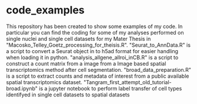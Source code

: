# code_examples
This repository has been created to show some examples of my code. In particular you can find the coding for some of my analyses performed on single nuclei and single cell datasets for my Mater Thesis in "Macosko_Telley_Goetz_processing_for_theisis.R". "Seurat_to_AnnData.R" is a script to convert a Seurat object in to h5ad format for easier handling when loading it in python. "analysis_allgene_allroi_inCB.R" is a script to construct a count matrix from a image from a Image based spatial transcriptomics method after cell segmentation. "broad_data_preparation.R" is a script to extract counts and metadata of interest from a public available spatial transcriptomics dataset. "Tangram_first_attempt_old_tutorial-broad.ipynb" is a jupyter notebook to perform label transfer of cell types identifyed in single cell datasets to spatial datasets
